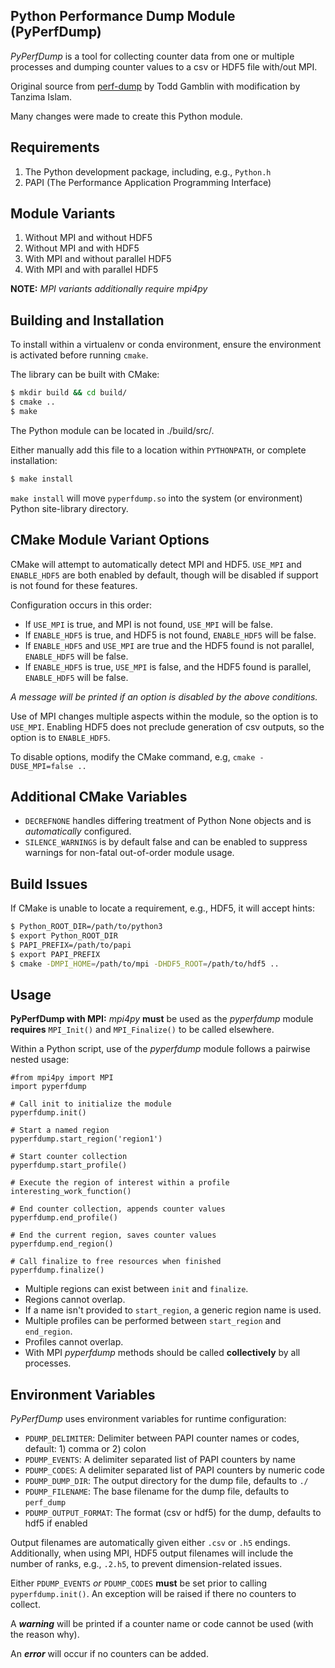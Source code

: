 Python Performance Dump Module (PyPerfDump)
---

*PyPerfDump* is a tool for collecting counter data from one or multiple
processes and dumping counter values to a csv or HDF5 file with/out MPI.

Original source from [perf-dump](https://github.com/LLNL/perf-dump)
by Todd Gamblin with modification by Tanzima Islam.

Many changes were made to create this Python module.

Requirements
---
1) The Python development package, including, e.g., `Python.h`
2) PAPI (The Performance Application Programming Interface)

Module Variants
---
1) Without MPI and without HDF5
2) Without MPI and with HDF5
3) With MPI and without parallel HDF5
4) With MPI and with parallel HDF5

**NOTE:** *MPI variants additionally require mpi4py*

Building and Installation
---
To install within a virtualenv or conda environment,
ensure the environment is activated before running `cmake`.

The library can be built with CMake:
```bash
$ mkdir build && cd build/
$ cmake ..
$ make
```
The Python module can be located in ./build/src/.

Either manually add this file to a location within `PYTHONPATH`,
or complete installation:
```bash
$ make install
```

`make install` will move `pyperfdump.so` into the system (or environment)
Python site-library directory.

CMake Module Variant Options
---
CMake will attempt to automatically detect MPI and HDF5.
`USE_MPI` and `ENABLE_HDF5` are both enabled by default,
though will be disabled if support is not found for these features.

Configuration occurs in this order:
- If `USE_MPI` is true, and MPI is not found, `USE_MPI` will be false.
- If `ENABLE_HDF5` is true, and HDF5 is not found, `ENABLE_HDF5` will be false.
- If `ENABLE_HDF5` and `USE_MPI` are true and the HDF5 found is not parallel,
`ENABLE_HDF5` will be false.
- If `ENABLE_HDF5` is true, `USE_MPI` is false, and the HDF5 found is parallel,
`ENABLE_HDF5` will be false.

*A message will be printed if an option is disabled by the above conditions.*

Use of MPI changes multiple aspects within the module,
so the option is to `USE_MPI`.
Enabling HDF5 does not preclude generation of csv outputs,
so the option is to `ENABLE_HDF5`.

To disable options, modify the CMake command, e.g, `cmake -DUSE_MPI=false ..`

Additional CMake Variables
---
- `DECREFNONE` handles differing treatment of Python None objects
and is *automatically* configured.
- `SILENCE_WARNINGS` is by default false
and can be enabled to suppress warnings for non-fatal out-of-order module usage.

Build Issues
---
If CMake is unable to locate a requirement, e.g., HDF5, it will accept hints:
```bash
$ Python_ROOT_DIR=/path/to/python3
$ export Python_ROOT_DIR
$ PAPI_PREFIX=/path/to/papi
$ export PAPI_PREFIX
$ cmake -DMPI_HOME=/path/to/mpi -DHDF5_ROOT=/path/to/hdf5 ..
```

Usage
---
**PyPerfDump with MPI:** *mpi4py* **must** be used as
the *pyperfdump* module **requires**
`MPI_Init()` and `MPI_Finalize()` to be called elsewhere.

Within a Python script, use of the *pyperfdump* module
follows a pairwise nested usage:
```python3
#from mpi4py import MPI
import pyperfdump

# Call init to initialize the module
pyperfdump.init()

# Start a named region
pyperfdump.start_region('region1')

# Start counter collection
pyperfdump.start_profile()

# Execute the region of interest within a profile
interesting_work_function()

# End counter collection, appends counter values
pyperfdump.end_profile()

# End the current region, saves counter values
pyperfdump.end_region()

# Call finalize to free resources when finished
pyperfdump.finalize()
```
- Multiple regions can exist between `init` and `finalize`.
- Regions cannot overlap.
- If a name isn't provided to `start_region`, a generic region name is used.
- Multiple profiles can be performed between `start_region` and `end_region`.
- Profiles cannot overlap.
- With MPI *pyperfdump* methods should be called
**collectively** by all processes.

Environment Variables
---
*PyPerfDump* uses environment variables for runtime configuration:
- `PDUMP_DELIMITER`:
Delimiter between PAPI counter names or codes, default: 1) comma or 2) colon
- `PDUMP_EVENTS`:
A delimiter separated list of PAPI counters by name
- `PDUMP_CODES`:
A delimiter separated list of PAPI counters by numeric code
- `PDUMP_DUMP_DIR`:
The output directory for the dump file, defaults to `./`
- `PDUMP_FILENAME`:
The base filename for the dump file, defaults to `perf_dump`
- `PDUMP_OUTPUT_FORMAT`:
The format (csv or hdf5) for the dump, defaults to hdf5 if enabled

Output filenames are automatically given either `.csv` or `.h5` endings.
Additionally, when using MPI, HDF5 output filenames will include the number
of ranks, e.g., `.2.h5`, to prevent dimension-related issues.

Either `PDUMP_EVENTS` *or* `PDUMP_CODES`
**must** be set prior to calling `pyperfdump.init()`.
An exception will be raised if there no counters to collect.

A ***warning*** will be printed if a counter name or code cannot be used
(with the reason why).

An ***error*** will occur if no counters can be added.
